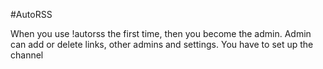 #AutoRSS

When you use !autorss the first time, then you become the admin. Admin can add or delete links, other admins and settings.
You have to set up the channel